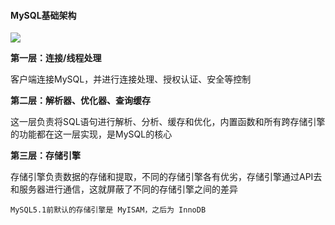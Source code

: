 #### MySQL基础架构

![](https://github.com/iamwumaixing/ImageStorage/blob/master/mysql.png)

**第一层：连接/线程处理**

客户端连接MySQL，并进行连接处理、授权认证、安全等控制

**第二层：解析器、优化器、查询缓存**

这一层负责将SQL语句进行解析、分析、缓存和优化，内置函数和所有跨存储引擎的功能都在这一层实现，是MySQL的核心

**第三层：存储引擎**

存储引擎负责数据的存储和提取，不同的存储引擎各有优劣，存储引擎通过API去和服务器进行通信，这就屏蔽了不同的存储引擎之间的差异

`MySQL5.1前默认的存储引擎是 MyISAM，之后为 InnoDB`